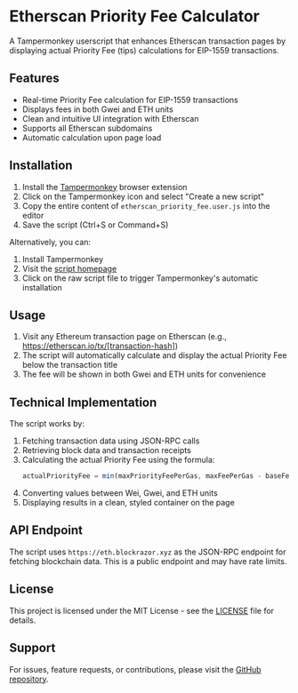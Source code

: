 # Etherscan Priority Fee Calculator

A Tampermonkey userscript that enhances Etherscan transaction pages by displaying actual Priority Fee (tips) calculations for EIP-1559 transactions.

## Features

- Real-time Priority Fee calculation for EIP-1559 transactions
- Displays fees in both Gwei and ETH units
- Clean and intuitive UI integration with Etherscan
- Supports all Etherscan subdomains
- Automatic calculation upon page load

## Installation

1. Install the [Tampermonkey](https://www.tampermonkey.net/) browser extension
2. Click on the Tampermonkey icon and select "Create a new script"
3. Copy the entire content of `etherscan_priority_fee.user.js` into the editor
4. Save the script (Ctrl+S or Command+S)

Alternatively, you can:
1. Install Tampermonkey
2. Visit the [script homepage](https://github.com/yuouiu/etherscan-priority-fee-calculator)
3. Click on the raw script file to trigger Tampermonkey's automatic installation

## Usage

1. Visit any Ethereum transaction page on Etherscan (e.g., https://etherscan.io/tx/[transaction-hash])
2. The script will automatically calculate and display the actual Priority Fee below the transaction title
3. The fee will be shown in both Gwei and ETH units for convenience

## Technical Implementation

The script works by:
1. Fetching transaction data using JSON-RPC calls
2. Retrieving block data and transaction receipts
3. Calculating the actual Priority Fee using the formula:
   ```javascript
   actualPriorityFee = min(maxPriorityFeePerGas, maxFeePerGas - baseFeePerGas) * gasUsed
   ```
4. Converting values between Wei, Gwei, and ETH units
5. Displaying results in a clean, styled container on the page

## API Endpoint

The script uses `https://eth.blockrazor.xyz` as the JSON-RPC endpoint for fetching blockchain data. This is a public endpoint and may have rate limits.

## License

This project is licensed under the MIT License - see the [LICENSE](LICENSE) file for details.

## Support

For issues, feature requests, or contributions, please visit the [GitHub repository](https://github.com/yuouiu/etherscan-priority-fee-calculator).
